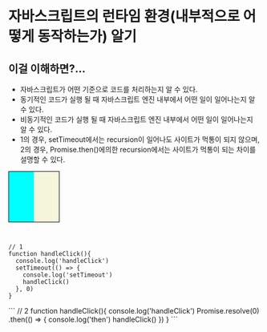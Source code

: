 # 자바스크립트의 런타임 환경(내부적으로 어떻게 동작하는가) 알기





  ## 이걸 이해하면?...



  
  
  - 자바스크립트가 어떤 기준으로 코드를 처리하는지 알 수 있다.
  - 동기적인 코드가 실행 될 때 자바스크립트 엔진 내부에서 어떤 일이 일어나는지 알 수 있다.
  - 비동기적인 코드가 실행 될 때 자바스크립트 엔진 내부에서 어떤 일이 일어나는지 알 수 있다.
  - 1의 경우, setTimeout에서는 recursion이 일어나도 사이트가 먹통이 되지 않으며,  
  2의 경우, Promise.then()에의한 recursion에서는 사이트가 먹통이 되는 차이를 설명할 수 있다.


<div style="display: flex; width: 100px;height: 100px;border:1px solid black;"><div style="  width: 50px;   height: 100px;   background-color: aqua; "></div><div style=" width: 50px; height: 100px; background-color:beige;"></div></div>




```


// 1
function handleClick(){
  console.log('handleClick')
  setTimeout(() => {
    console.log('setTimeout')
    handleClick()
  }, 0)
}
```


</div>
<div>
```
// 2
function handleClick(){
  console.log('handleClick')
  Promise.resolve(0)
  .then(() => {
    console.log('then')
    handleClick()
  })
}
```

</div>


</div>












